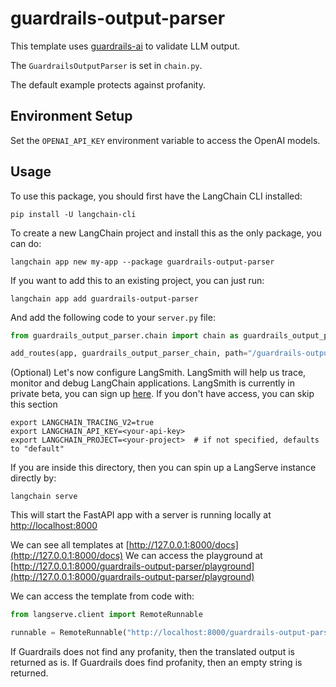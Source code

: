 
# guardrails-output-parser

This template uses [guardrails-ai](https://github.com/guardrails-ai/guardrails) to validate LLM output. 

The `GuardrailsOutputParser` is set in `chain.py`.
 
The default example protects against profanity.

## Environment Setup

Set the `OPENAI_API_KEY` environment variable to access the OpenAI models.

## Usage

To use this package, you should first have the LangChain CLI installed:

```shell
pip install -U langchain-cli
```

To create a new LangChain project and install this as the only package, you can do:

```shell
langchain app new my-app --package guardrails-output-parser
```

If you want to add this to an existing project, you can just run:

```shell
langchain app add guardrails-output-parser
```

And add the following code to your `server.py` file:
```python
from guardrails_output_parser.chain import chain as guardrails_output_parser_chain

add_routes(app, guardrails_output_parser_chain, path="/guardrails-output-parser")
```

(Optional) Let's now configure LangSmith. 
LangSmith will help us trace, monitor and debug LangChain applications. 
LangSmith is currently in private beta, you can sign up [here](https://smith.langchain.com/). 
If you don't have access, you can skip this section


```shell
export LANGCHAIN_TRACING_V2=true
export LANGCHAIN_API_KEY=<your-api-key>
export LANGCHAIN_PROJECT=<your-project>  # if not specified, defaults to "default"
```

If you are inside this directory, then you can spin up a LangServe instance directly by:

```shell
langchain serve
```

This will start the FastAPI app with a server is running locally at 
[http://localhost:8000](http://localhost:8000)

We can see all templates at [http://127.0.0.1:8000/docs](http://127.0.0.1:8000/docs)
We can access the playground at [http://127.0.0.1:8000/guardrails-output-parser/playground](http://127.0.0.1:8000/guardrails-output-parser/playground)  

We can access the template from code with:

```python
from langserve.client import RemoteRunnable

runnable = RemoteRunnable("http://localhost:8000/guardrails-output-parser")
```

If Guardrails does not find any profanity, then the translated output is returned as is. If Guardrails does find profanity, then an empty string is returned.
